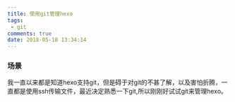```yaml
---
title: 使用git管理hexo
tags: 
 - git
comments: true
date: 2018-05-18 13:34:14
---
```

### 场景
我一直以来都是知道hexo支持git，但是碍于对git的不甚了解，以及害怕折腾，一直都是使用ssh传输文件，最近决定熟悉一下git,所以刚刚好试试git来管理hexo。